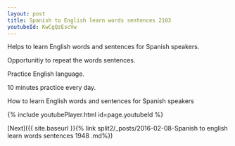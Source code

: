 ```yaml
---
layout: post
title: Spanish to English learn words sentences 2103 
youtubeId: KwCgQzEscVw
---
```

 
 
Helps to learn English words and sentences for Spanish speakers.

Opportunitiy to repeat the words sentences. 

Practice English language. 
 
10 minutes practice every day. 
 
How to learn English words and sentences for Spanish speakers 
 
{% include youtubePlayer.html id=page.youtubeId %}
 
 
[Next]({{ site.baseurl }}{% link  split2/_posts/2016-02-08-Spanish to english learn words sentences 1948 .md%})
 
